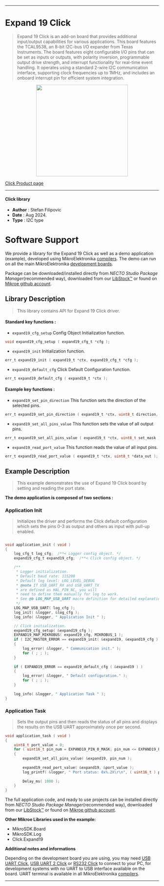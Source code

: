 
---
# Expand 19 Click

> Expand 19 Click is an add-on board that provides additional input/output capabilities for various applications. This board features the TCAL9538, an 8-bit I2C-bus I/O expander from Texas Instruments. The board features eight configurable I/O pins that can be set as inputs or outputs, with polarity inversion, programmable output drive strength, and interrupt functionality for real-time event handling. It operates using a standard 2-wire I2C communication interface, supporting clock frequencies up to 1MHz, and includes an onboard interrupt pin for efficient system integration.

<p align="center">
  <img src="https://download.mikroe.com/images/click_for_ide/expand19_click.png" height=300px>
</p>

[Click Product page](https://www.mikroe.com/expand-19-click)

---


#### Click library

- **Author**        : Stefan Filipovic
- **Date**          : Aug 2024.
- **Type**          : I2C type


# Software Support

We provide a library for the Expand 19 Click
as well as a demo application (example), developed using MikroElektronika
[compilers](https://www.mikroe.com/necto-studio).
The demo can run on all the main MikroElektronika [development boards](https://www.mikroe.com/development-boards).

Package can be downloaded/installed directly from *NECTO Studio Package Manager*(recommended way), downloaded from our [LibStock&trade;](https://libstock.mikroe.com) or found on [Mikroe github account](https://github.com/MikroElektronika/mikrosdk_click_v2/tree/master/clicks).

## Library Description

> This library contains API for Expand 19 Click driver.

#### Standard key functions :

- `expand19_cfg_setup` Config Object Initialization function.
```c
void expand19_cfg_setup ( expand19_cfg_t *cfg );
```

- `expand19_init` Initialization function.
```c
err_t expand19_init ( expand19_t *ctx, expand19_cfg_t *cfg );
```

- `expand19_default_cfg` Click Default Configuration function.
```c
err_t expand19_default_cfg ( expand19_t *ctx );
```

#### Example key functions :

- `expand19_set_pin_direction` This function sets the direction of the selected pins.
```c
err_t expand19_set_pin_direction ( expand19_t *ctx, uint8_t direction, uint8_t pin_mask );
```

- `expand19_set_all_pins_value` This function sets the value of all output pins.
```c
err_t expand19_set_all_pins_value ( expand19_t *ctx, uint8_t set_mask );
```

- `expand19_read_port_value` This function reads the value of all input pins.
```c
err_t expand19_read_port_value ( expand19_t *ctx, uint8_t *data_out );
```

## Example Description

> This example demonstrates the use of Expand 19 Click board by setting and reading the port state.

**The demo application is composed of two sections :**

### Application Init

> Initializes the driver and performs the Click default configuration which sets the pins 0-3 as output and others as input with pull-up enabled.

```c

void application_init ( void )
{
    log_cfg_t log_cfg;  /**< Logger config object. */
    expand19_cfg_t expand19_cfg;  /**< Click config object. */

    /** 
     * Logger initialization.
     * Default baud rate: 115200
     * Default log level: LOG_LEVEL_DEBUG
     * @note If USB_UART_RX and USB_UART_TX 
     * are defined as HAL_PIN_NC, you will 
     * need to define them manually for log to work. 
     * See @b LOG_MAP_USB_UART macro definition for detailed explanation.
     */
    LOG_MAP_USB_UART( log_cfg );
    log_init( &logger, &log_cfg );
    log_info( &logger, " Application Init " );

    // Click initialization.
    expand19_cfg_setup( &expand19_cfg );
    EXPAND19_MAP_MIKROBUS( expand19_cfg, MIKROBUS_1 );
    if ( I2C_MASTER_ERROR == expand19_init( &expand19, &expand19_cfg ) ) 
    {
        log_error( &logger, " Communication init." );
        for ( ; ; );
    }
    
    if ( EXPAND19_ERROR == expand19_default_cfg ( &expand19 ) )
    {
        log_error( &logger, " Default configuration." );
        for ( ; ; );
    }
    
    log_info( &logger, " Application Task " );
}

```

### Application Task

> Sets the output pins and then reads the status of all pins and displays the results on the USB UART approximately once per second.

```c
void application_task ( void )
{
    uint8_t port_value = 0;
    for ( uint16_t pin_num = EXPAND19_PIN_0_MASK; pin_num <= EXPAND19_PIN_3_MASK; pin_num <<= 1 )
    {
        expand19_set_all_pins_value( &expand19, pin_num );
        
        expand19_read_port_value( &expand19, &port_value );
        log_printf( &logger, " Port status: 0x%.2X\r\n", ( uint16_t ) port_value );
        
        Delay_ms( 1000 );
    }
}
```

The full application code, and ready to use projects can be installed directly from *NECTO Studio Package Manager*(recommended way), downloaded from our [LibStock&trade;](https://libstock.mikroe.com) or found on [Mikroe github account](https://github.com/MikroElektronika/mikrosdk_click_v2/tree/master/clicks).

**Other Mikroe Libraries used in the example:**

- MikroSDK.Board
- MikroSDK.Log
- Click.Expand19

**Additional notes and informations**

Depending on the development board you are using, you may need
[USB UART Click](https://www.mikroe.com/usb-uart-click),
[USB UART 2 Click](https://www.mikroe.com/usb-uart-2-click) or
[RS232 Click](https://www.mikroe.com/rs232-click) to connect to your PC, for
development systems with no UART to USB interface available on the board. UART
terminal is available in all MikroElektronika
[compilers](https://shop.mikroe.com/compilers).

---
